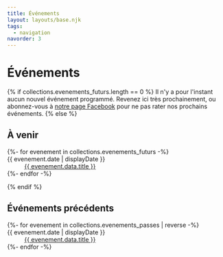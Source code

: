 ```yaml
---
title: Événements
layout: layouts/base.njk
tags:
  - navigation
navorder: 3
---
```


# Événements

{% if collections.evenements_futurs.length == 0 %}
  Il n'y a pour l'instant aucun nouvel événement programmé. Revenez ici très prochainement, ou abonnez-vous à <a href="https://facebook.com/preciousprana" class="facebook"> notre page Facebook</a> pour ne pas rater nos prochains événements.
{% else %}

## À venir

<dl>
{%- for evenement in collections.evenements_futurs -%}
  <dt>{{ evenement.date | displayDate }}</dt>
  <dd><a href="{{ evenement.url }}">{{ evenement.data.title }}</a></dd>
{%- endfor -%}
</dl>

{% endif %}

## Événements précédents

<dl>
  {%- for evenement in collections.evenements_passes | reverse -%}
    <dt>{{ evenement.date | displayDate }}</dt>
    <dd><a href="{{ evenement.url }}">{{ evenement.data.title }}</a></dd>
  {%- endfor -%}
</dl>
